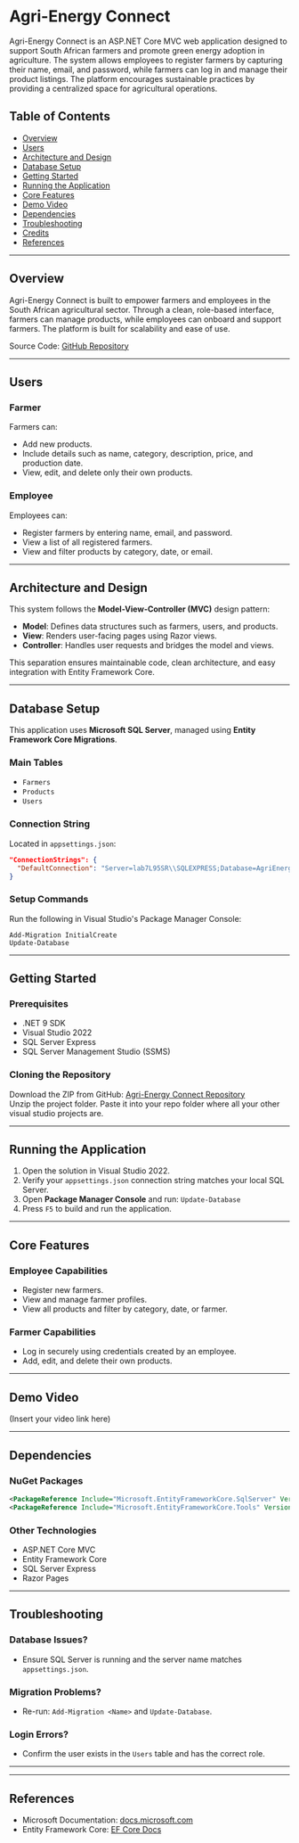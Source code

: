 # Agri-Energy Connect

Agri-Energy Connect is an ASP.NET Core MVC web application designed to support South African farmers and promote green energy adoption in agriculture. The system allows employees to register farmers by capturing their name, email, and password, while farmers can log in and manage their product listings. The platform encourages sustainable practices by providing a centralized space for agricultural operations.

## Table of Contents
- [Overview](#overview)
- [Users](#users)
- [Architecture and Design](#architecture-and-design)
- [Database Setup](#database-setup)
- [Getting Started](#getting-started)
- [Running the Application](#running-the-application)
- [Core Features](#core-features)
- [Demo Video](#demo-video)
- [Dependencies](#dependencies)
- [Troubleshooting](#troubleshooting)
- [Credits](#credits)
- [References](#references)

---

## Overview

Agri-Energy Connect is built to empower farmers and employees in the South African agricultural sector. Through a clean, role-based interface, farmers can manage products, while employees can onboard and support farmers. The platform is built for scalability and ease of use.

Source Code: [GitHub Repository](https://github.com/VCDN-2025/prog7311-part-2-JadinNaicker.git)

---

## Users

### Farmer
Farmers can:
- Add new products.
- Include details such as name, category, description, price, and production date.
- View, edit, and delete only their own products.

### Employee
Employees can:
- Register farmers by entering name, email, and password.
- View a list of all registered farmers.
- View and filter products by category, date, or email.

---

## Architecture and Design

This system follows the **Model-View-Controller (MVC)** design pattern:
- **Model**: Defines data structures such as farmers, users, and products.
- **View**: Renders user-facing pages using Razor views.
- **Controller**: Handles user requests and bridges the model and views.

This separation ensures maintainable code, clean architecture, and easy integration with Entity Framework Core.

---

## Database Setup

This application uses **Microsoft SQL Server**, managed using **Entity Framework Core Migrations**.

### Main Tables
- `Farmers`
- `Products`
- `Users`

### Connection String
Located in `appsettings.json`:
```json
"ConnectionStrings": {
  "DefaultConnection": "Server=lab7L95SR\\SQLEXPRESS;Database=AgriEnergyConnectDB;Trusted_Connection=True;Encrypt=False;"
}
```

### Setup Commands
Run the following in Visual Studio's Package Manager Console:
```
Add-Migration InitialCreate
Update-Database
```

---

## Getting Started

### Prerequisites
- .NET 9 SDK  
- Visual Studio 2022  
- SQL Server Express  
- SQL Server Management Studio (SSMS)  

### Cloning the Repository
Download the ZIP from GitHub: [Agri-Energy Connect Repository](https://github.com/VCDN-2025/prog7311-part-2-JadinNaicker.git)  
Unzip the project folder. Paste it into your repo folder where all your other visual studio projects are.

---

## Running the Application

1. Open the solution in Visual Studio 2022.
2. Verify your `appsettings.json` connection string matches your local SQL Server.
3. Open **Package Manager Console** and run: `Update-Database`
4. Press `F5` to build and run the application.

---

## Core Features

### Employee Capabilities
- Register new farmers.
- View and manage farmer profiles.
- View all products and filter by category, date, or farmer.

### Farmer Capabilities
- Log in securely using credentials created by an employee.
- Add, edit, and delete their own products.

---

## Demo Video

(Insert your video link here)

---

## Dependencies

### NuGet Packages
```xml
<PackageReference Include="Microsoft.EntityFrameworkCore.SqlServer" Version="9.0.4" />
<PackageReference Include="Microsoft.EntityFrameworkCore.Tools" Version="9.0.4" />
```

### Other Technologies
- ASP.NET Core MVC  
- Entity Framework Core  
- SQL Server Express  
- Razor Pages  

---

## Troubleshooting

### Database Issues?
- Ensure SQL Server is running and the server name matches `appsettings.json`.

### Migration Problems?
- Re-run: `Add-Migration <Name>` and `Update-Database`.

### Login Errors?
- Confirm the user exists in the `Users` table and has the correct role.

---


---

## References

- Microsoft Documentation: [docs.microsoft.com](https://docs.microsoft.com)
- Entity Framework Core: [EF Core Docs](https://learn.microsoft.com/en-us/ef/core/)
